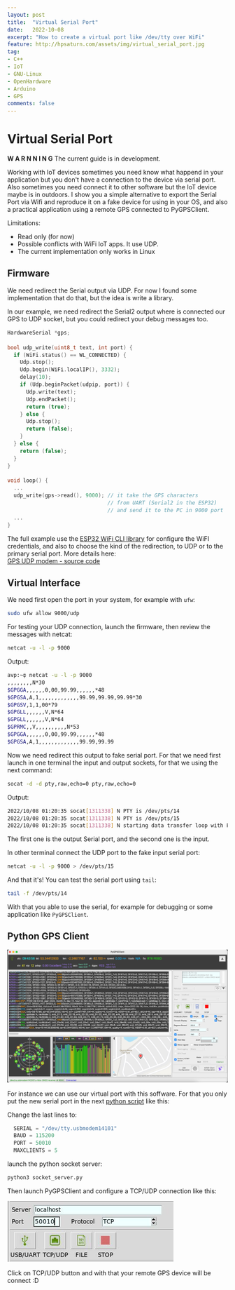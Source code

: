 ```yaml
---
layout: post
title:  "Virtual Serial Port"
date:   2022-10-08
excerpt: "How to create a virtual port like /dev/tty over WiFi"
feature: http://hpsaturn.com/assets/img/virtual_serial_port.jpg
tag:
- C++
- IoT
- GNU-Linux
- OpenHardware
- Arduino
- GPS
comments: false
---
```


# Virtual Serial Port

**W A R N N I N G**
The current guide is in development.

Working with IoT devices sometimes you need know what happend in your application but you don't have a connection to the device via serial port. Also sometimes you need connect it to other software but the IoT device maybe is in outdoors. I show you a simple alternative to export the Serial Port via Wifi and reproduce it on a fake device for using in your OS, and also a practical application using a remote GPS connected to PyGPSClient.

Limitations:

- Read only (for now)
- Possible conflicts with WiFi IoT apps. It use UDP.
- The current implementation only works in Linux

## Firmware

We need redirect the Serial output via UDP. For now I found some implementation that do that, but the idea is write a library.

In our example, we need redirect the Serial2 output where is connected our GPS to UDP socket, but you could redirect your debug messages too.

```cpp
HardwareSerial *gps;

bool udp_write(uint8_t text, int port) {
  if (WiFi.status() == WL_CONNECTED) {
    Udp.stop();
    Udp.begin(WiFi.localIP(), 3332);
    delay(10);
    if (Udp.beginPacket(udpip, port)) {
      Udp.write(text);
      Udp.endPacket();
      return (true);
    } else {
      Udp.stop();
      return (false);
    }
  } else {
    return (false);
  }
}

void loop() {
  ...
  udp_write(gps->read(), 9000); // it take the GPS characters
                                // from UART (Serial2 in the ESP32)
                                // and send it to the PC in 9000 port
  ...
}
```

The full example use the [ESP32 WiFi CLI library](https://github.com/hpsaturn/esp32-wifi-cli#readme) for configure the WiFI credentials, and also to choose the kind of the redirection, to UDP or to the primary serial port. More details here:  
[GPS UDP modem - source code](https://github.com/hpsaturn/esp32-wifi-cli/tree/master/examples/gps-udp-modem)

## Virtual Interface

We need first open the port in your system, for example with `ufw`:

```bash
sudo ufw allow 9000/udp
```

For testing your UDP connection, launch the firmware, then review the messages with netcat:

```bash
netcat -u -l -p 9000
``` 

Output:

```bash
avp:~ȹ netcat -u -l -p 9000 
,,,,,,,,N*30
$GPGGA,,,,,,0,00,99.99,,,,,,*48
$GPGSA,A,1,,,,,,,,,,,,,99.99,99.99,99.99*30
$GPGSV,1,1,00*79
$GPGLL,,,,,,V,N*64
$GPGLL,,,,,,V,N*64
$GPRMC,,V,,,,,,,,,,N*53
$GPGGA,,,,,,0,00,99.99,,,,,,*48
$GPGSA,A,1,,,,,,,,,,,,,99.99,99.99
``` 
Now we need redirect this output to fake serial port. For that we need first launch in one terminal the input and output sockets, for that we using the next command:

```bash
socat -d -d pty,raw,echo=0 pty,raw,echo=0
```

Output:

```bash
2022/10/08 01:20:35 socat[1311338] N PTY is /dev/pts/14
2022/10/08 01:20:35 socat[1311338] N PTY is /dev/pts/15
2022/10/08 01:20:35 socat[1311338] N starting data transfer loop with FDs [5,5] and [7,7]
```
The first one is the output Serial port, and the second one is the input.  

In other terminal connect the UDP port to the fake input serial port:

```bash
netcat -u -l -p 9000 > /dev/pts/15
```

And that it's! You can test the serial port using `tail`:

```bash
tail -f /dev/pts/14
```

With that you able to use the serial, for example for debugging or some application like `PyGPSClient`.

## Python GPS Client

![PyGPSClient](/assets/img/pygpsclient.jpg)

For instance we can use our virtual port with this soffware. For that you only put the new serial port in the next [python script](https://github.com/semuconsulting/PyGPSClient/blob/master/examples/socket_server.py) like this: 

Change the last lines to:

```python
  SERIAL = "/dev/tty.usbmodem14101"
  BAUD = 115200
  PORT = 50010
  MAXCLIENTS = 5
```

launch the python socket server:

```python
python3 socket_server.py
```

Then launch PyGPSClient and configure a TCP/UDP connection like this:

![PyGPSClient UDP config](/assets/img/pygpsclient_udp_config.jpg)

Click on TCP/UDP button and with that your remote GPS device will be connect :D




